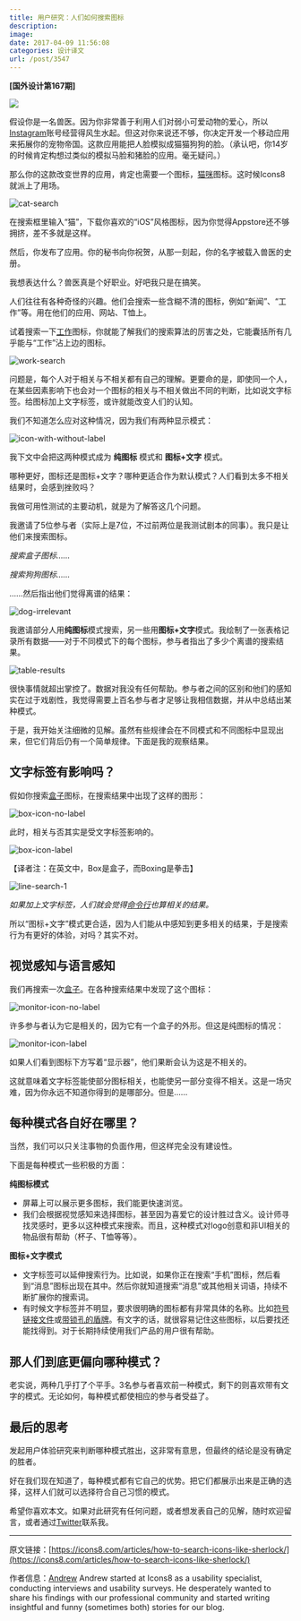 ```yaml
---
title: 用户研究：人们如何搜索图标
description: 
image: 
date: 2017-04-09 11:56:08
categories: 设计译文
url: /post/3547
---
```


**[国外设计第167期]**

![](https://cdn.victor42.work/posts/2017-04/04-05/018-1200x675.jpg)        

假设你是一名兽医。因为你非常善于利用人们对弱小可爱动物的爱心，所以[Instagram](https://icons8.com/web-app/32323/instagram)账号经营得风生水起。但这对你来说还不够，你决定开发一个移动应用来拓展你的宠物帝国。这款应用能把人脸模拟成猫猫狗狗的脸。（承认吧，你14岁的时候肯定构想过类似的模拟马脸和猪脸的应用。毫无疑问。）

那么你的这款改变世界的应用，肯定也需要一个图标，[猫咪](https://icons8.com/web-app/for/all/cat)图标。这时候Icons8就派上了用场。

 ![cat-search](https://cdn.victor42.work/posts/2017-04/04-05/cat-search.png) 

在搜索框里输入“猫”，下载你喜欢的“iOS”风格图标，因为你觉得Appstore还不够拥挤，差不多就是这样。

然后，你发布了应用。你的秘书向你祝贺，从那一刻起，你的名字被载入兽医的史册。

我想表达什么？兽医真是个好职业。好吧我只是在搞笑。

人们往往有各种奇怪的兴趣。他们会搜索一些含糊不清的图标，例如“新闻”、“工作”等。用在他们的应用、网站、T恤上。

试着搜索一下[工作](https://icons8.com/web-app/for/all/work)图标，你就能了解我们的搜索算法的厉害之处，它能囊括所有几乎能与“工作”沾上边的图标。

 ![work-search](https://cdn.victor42.work/posts/2017-04/04-05/work-search.png) 

问题是，每个人对于相关与不相关都有自己的理解。更要命的是，即使同一个人，在某些因素影响下也会对一个图标的相关与不相关做出不同的判断，比如说文字标签。给图标加上文字标签，或许就能改变人们的认知。

我们不知道怎么应对这种情况，因为我们有两种显示模式：

 ![icon-with-without-label](https://cdn.victor42.work/posts/2017-04/04-05/icon-with-without-label.png) 

我下文中会把这两种模式成为 **纯图标** 模式和 **图标+文字** 模式。

哪种更好，图标还是图标+文字？哪种更适合作为默认模式？人们看到太多不相关结果时，会感到挫败吗？

我做可用性测试的主要动机，就是为了解答这几个问题。

我邀请了5位参与者（实际上是7位，不过前两位是我测试剧本的同事）。我只是让他们来搜索图标。

*搜索盒子图标……*

*搜索狗狗图标……*

……然后指出他们觉得离谱的结果：

 ![dog-irrelevant](https://cdn.victor42.work/posts/2017-04/04-05/dog-irrelevant.png) 

我邀请部分人用**纯图标**模式搜索，另一些用**图标+文字**模式。我绘制了一张表格记录所有数据——对于不同模式下的每个图标，参与者指出了多少个离谱的搜索结果。

 ![table-results](https://cdn.victor42.work/posts/2017-04/04-05/table-results.png) 

很快事情就超出掌控了。数据对我没有任何帮助。参与者之间的区别和他们的感知实在过于戏剧性，我觉得需要上百名参与者才足够让我相信数据，并从中总结出某种模式。

于是，我开始关注细微的见解。虽然有些规律会在不同模式和不同图标中显现出来，但它们背后仍有一个简单规律。下面是我的观察结果。

## 文字标签有影响吗？

假如你搜索[盒子](https://icons8.com/web-app/for/all/box)图标，在搜索结果中出现了这样的图形：

 ![box-icon-no-label](https://cdn.victor42.work/posts/2017-04/04-05/box-icon-no-label.png) 

此时，相关与否其实是受文字标签影响的。

 ![box-icon-label](https://cdn.victor42.work/posts/2017-04/04-05/box-icon-label.png) 

【译者注：在英文中，Box是盒子，而Boxing是拳击】

 ![line-search-1](https://cdn.victor42.work/posts/2017-04/04-05/line-search-1.png) 

*如果加上文字标签，人们就会觉得[命令行](https://icons8.com/web-app/2177/command-line)也算相关的结果。*

所以“图标+文字”模式更合适，因为人们能从中感知到更多相关的结果，于是搜索行为有更好的体验，对吗？其实不对。

## 视觉感知与语言感知

我们再搜索一次[盒子](https://icons8.com/web-app/for/all/box)。在各种搜索结果中发现了这个图标：

 ![monitor-icon-no-label](https://cdn.victor42.work/posts/2017-04/04-05/monitor-icon-no-label.png) 

许多参与者认为它是相关的，因为它有一个盒子的外形。但这是纯图标的情况：

 ![monitor-icon-label](https://cdn.victor42.work/posts/2017-04/04-05/monitor-icon-label.png) 

如果人们看到图标下方写着“显示器”，他们果断会认为这是不相关的。

这就意味着文字标签能使部分图标相关，也能使另一部分变得不相关。这是一场灾难，因为你永远不知道你得到的是哪部分。但是……

## 每种模式各自好在哪里？

当然，我们可以只关注事物的负面作用，但这样完全没有建设性。

下面是每种模式一些积极的方面：

**纯图标模式**

- 屏幕上可以展示更多图标，我们能更快速浏览。
- 我们会根据视觉感知来选择图标，甚至因为喜爱它的设计胜过含义。设计师寻找灵感时，更多以这种模式来搜索。而且，这种模式对logo创意和非UI相关的物品很有帮助（杯子、T恤等等）。

**图标+文字模式**

- 文字标签可以延伸搜索行为。比如说，如果你正在搜索“手机”图标，然后看到“消息”图标出现在其中。然后你就知道搜索“消息”或其他相关词语，持续不断扩展你的搜索词。
- 有时候文字标签并不明显，要求很明确的图标都有非常具体的名称。比如[符号链接文件](https://icons8.com/web-app/37937/symlink-file)或[带锁孔的盾牌](https://icons8.com/web-app/39138/keyhole-shield)。有文字的话，就很容易记住这些图标，以后要找还能找得到。对于长期持续使用我们产品的用户很有帮助。

## 那人们到底更偏向哪种模式？

老实说，两种几乎打了个平手。3名参与者喜欢前一种模式，剩下的则喜欢带有文字的模式。无论如何，每种模式都使相应的参与者受益了。

## 最后的思考

发起用户体验研究来判断哪种模式胜出，这非常有意思，但最终的结论是没有确定的胜者。

好在我们现在知道了，每种模式都有它自己的优势。把它们都展示出来是正确的选择，这样人们就可以选择符合自己习惯的模式。

希望你喜欢本文。如果对此研究有任何问题，或者想发表自己的见解，随时欢迎留言，或者通过[Twitter](https://twitter.com/ABNovels)联系我。

---

原文链接：[https://icons8.com/articles/how-to-search-icons-like-sherlock/](https://icons8.com/articles/how-to-search-icons-like-sherlock/)

作者信息：[Andrew](https://twitter.com/ABNovels)
Andrew started at Icons8 as a usability specialist, conducting interviews and usability surveys. He desperately wanted to share his findings with our professional community and started writing insightful and funny (sometimes both) stories for our blog.
